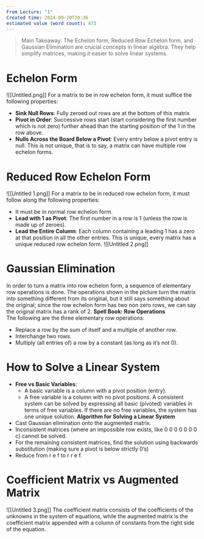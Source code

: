 ```yaml
---
From Lecture: "1"
Created time: 2024-09-20T20:36
estimated value (word count): 473
---
```

> Main Takeaway: The Echelon form, Reduced Row Echelon form, and Gaussian Elimination are crucial concepts in linear algebra. They help simplify matrices, making it easier to solve linear systems.
# **Echelon Form**
![[Untitled.png]]
For a matrix to be in row echelon form, it must suffice the following properties:
- **Sink Null Rows**: Fully zeroed out rows are at the bottom of this matrix
- **Pivot in Order**: Successive rows start (start considering the first number which is not zero) further ahead than the starting position of the 1 in the row above.
- **Nulls Across the Board Below a Pivot**: Every entry below a pivot entry is null.
This is not unique, that is to say, a matrix can have multiple row echelon forms.
# **Reduced Row Echelon Form**
![[Untitled 1.png]]
For a matrix to be in reduced row echelon form, it must follow along the following properties:
- It must be in normal row echelon form.
- **Lead with 1 as Pivot**: The first number in a row is 1 (unless the row is made up of zeroes).
- **Lead the Entire Column**: Each column containing a leading 1 has a zero at that position in all the other entries.
This is unique, every matrix has a unique reduced row echelon form.
![[Untitled 2.png]]
# **Gaussian Elimination**
In order to turn a matrix into row echelon form, a sequence of elementary row operations is done. The operations shown in the picture turn the matrix into something different from its original, but it still says something about the original; since the row echelon form has two non zero rows, we can say the original matrix has a rank of 2.
**Spell Book: Row Operations**  
The following are the three elementary row operations:  
- Replace a row by the sum of itself and a multiple of another row.
- Interchange two rows.
- Multiply (all entries of) a row by a constant (as long as it’s not 0).
# **How to Solve a Linear System**
- **Free vs Basic Variables**:
    - A basic variable is a column with a pivot position (entry).
    - A free variable is a column with no pivot positions.
A consistent system can be solved by expressing all basic (pivoted) variables in terms of free variables.
If there are no free variables, the system has one unique solution.
**Algorithm for Solving a Linear System**
- Cast Gaussian elimination onto the augmented matrix.
- Inconsistent matrices (where an impossible row exists, like 0 0 0 0 0 0 0 c) cannot be solved.
- For the remaining consistent matrices, find the solution using backwards substitution (making sure a pivot is below strictly 0’s)
- Reduce from r e f to r r e f.
# **Coefficient Matrix vs Augmented Matrix**
![[Untitled 3.png]]
The coefficient matrix consists of the coefficients of the unknowns in the system of equations, while the augmented matrix is the coefficient matrix appended with a column of constants from the right side of the equation.